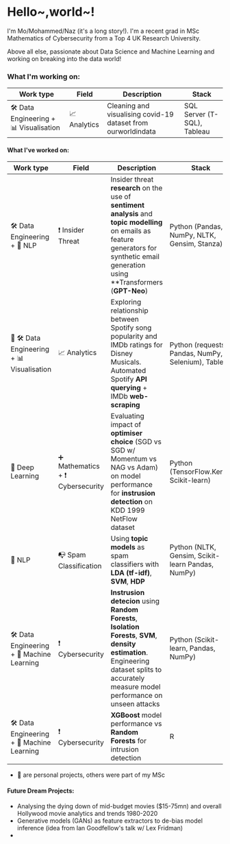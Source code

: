 # Hello~,world~!

I'm Mo/Mohammed/Naz (it's a long story!). I'm a recent grad in MSc Mathematics of Cybersecurity from a Top 4 UK Research University. 

Above all else, passionate about Data Science and Machine Learning and working on breaking into the data world!

<div></div> 

### What I'm working on:
| Work type | Field | Description | Stack |
|-----------|-------|-------------|-------|
| 🛠 Data Engineering + 📊 Visualisation| 📈 Analytics| Cleaning and visualising covid-19 dataset from ourworldindata | SQL Server (T-SQL), Tableau |


#### What I've worked on: 

| Work type | Field | Description | Stack |
|-----------|-------|-------------|-------|
| 🛠 Data Engineering + 📧 NLP| ❗ Insider Threat| Insider threat **research** on the use of **sentiment analysis** and **topic modelling** on emails as feature generators for synthetic email generation using **Transformers (**GPT-Neo**) | Python (Pandas, NumPy, NLTK, Gensim, Stanza) |
| 🌟 🛠 Data Engineering + 📊 Visualisation |  📈 Analytics |Exploring relationship between Spotify song popularity and IMDb ratings for Disney Musicals.  Automated Spotify **API querying** + IMDb **web-scraping** | Python (requests, Pandas, NumPy, Selenium), Tableau |
| 🥽 Deep Learning | ➕ Mathematics + ❗ Cybersecurity | Evaluating impact of **optimiser choice** (SGD vs SGD w/ Momentum vs NAG vs Adam) on model performance for **instrusion detection** on KDD 1999 NetFlow dataset | Python (TensorFlow.Keras, Scikit-learn) |
| 📧 NLP | 📭 Spam Classification | Using **topic models** as spam classifiers with **LDA (tf-idf)**, **SVM**, **HDP** | Python (NLTK, Gensim, Scikit-learn Pandas, NumPy) | 
| 🛠 Data Engineering + 🤖 Machine Learning | ❗ Cybersecurity | **Instrusion detecion** using **Random Forests**, **Isolation Forests**, **SVM**, **density estimation**. Engineering dataset splits to accurately measure model performance on unseen attacks | Python (Scikit-learn, Pandas, NumPy) |
|🛠 Data Engineering + 🤖 Machine Learning | ❗ Cybersecurity| **XGBoost** model performance vs **Random Forests** for intrusion detection | R |

- 🌟 are personal projects, others were part of my MSc


#### Future Dream Projects:
 - Analysing the dying down of mid-budget movies ($15-75mn) and overall Hollywood movie analytics and trends 1980-2020
 - Generative models (GANs) as feature extractors to de-bias model inference (idea from Ian Goodfellow's talk w/ Lex Fridman)
 -  

<!-- -  Hi, I’m @mosefaq. I'm listed in my group contributions as Mo/Mohammed/Naz.
-  I’m interested in exploring limitations of Machine Learning models, particularly in regards to model generalisability and ethics.
-  I am currently working on:
    - becoming better at telling compelling (truthful) stories with data
    - exploring the use of GANs as feature extractors to build models free of bias
- I have previously worked on:
  - supervise and unsupervised learning models, with a focus on classification and intrusion detection
  - processeses for creating effective train/cross-val/test sets in skewed or imbalanced datasets
  - exploring model generalisability
  - topic modelling, sentiment analysis 
  - synthetic email generations for insider threat 
<!--  I’m currently learning more about GANs and their potential use as feature extractors to build models free of bias e.g. gender/ethnicity.
<!---  -  I’m looking to collaborate on ...
How to reach me ...
--->

<!---
mosefaq/mosefaq is a ✨ special ✨ repository because its `README.md` (this file) appears on your GitHub profile.
You can click the Preview link to take a look at your changes.
--->
